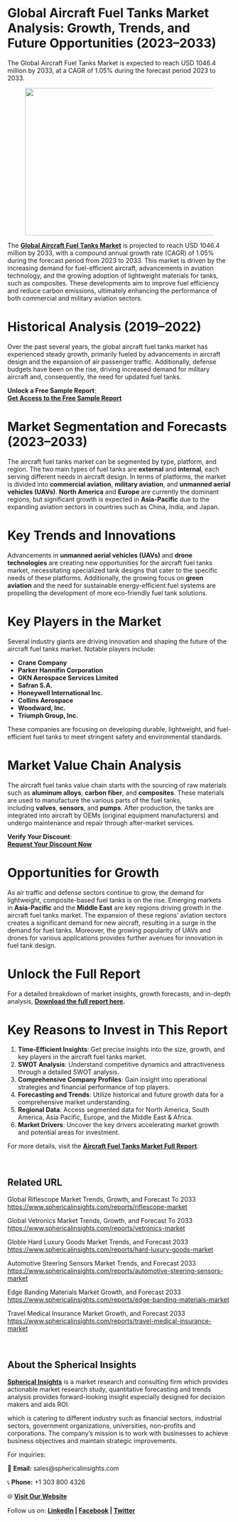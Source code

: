 <h1 id="fa4c" class="pw-post-title fo fp fq bf fr fs ft fu fv fw fx fy fz ga gb gc gd ge gf gg gh gi gj gk gl gm gn go gp gq bk" data-testid="storyTitle" data-selectable-paragraph="">Global Aircraft Fuel Tanks Market Analysis: Growth, Trends, and Future Opportunities (2023&ndash;2033)</h1>
<div class="fj fk fl fm fn">
<div class="ab cb">
<div class="ci bh ev ew ex ey">
<p id="037a" class="pw-post-body-paragraph la lb fq lc b ld le lf lg lh li lj lk ll lm ln lo lp lq lr ls lt lu lv lw lx fj bk" data-selectable-paragraph="">The Global Aircraft Fuel Tanks Market is expected to reach USD 1046.4 million by 2033, at a CAGR of 1.05% during the forecast period 2023 to 2033.</p>
<figure class="mb mc md me mf mg ly lz paragraph-image">
<div class="mh mi ed mj bh mk" tabindex="0">
<div class="ly lz ma"><picture><source srcset="https://miro.medium.com/v2/resize:fit:640/format:webp/1*Zvn2lMDOA5JSbZ2pE2zQ9g.jpeg 640w, https://miro.medium.com/v2/resize:fit:720/format:webp/1*Zvn2lMDOA5JSbZ2pE2zQ9g.jpeg 720w, https://miro.medium.com/v2/resize:fit:750/format:webp/1*Zvn2lMDOA5JSbZ2pE2zQ9g.jpeg 750w, https://miro.medium.com/v2/resize:fit:786/format:webp/1*Zvn2lMDOA5JSbZ2pE2zQ9g.jpeg 786w, https://miro.medium.com/v2/resize:fit:828/format:webp/1*Zvn2lMDOA5JSbZ2pE2zQ9g.jpeg 828w, https://miro.medium.com/v2/resize:fit:1100/format:webp/1*Zvn2lMDOA5JSbZ2pE2zQ9g.jpeg 1100w, https://miro.medium.com/v2/resize:fit:1400/format:webp/1*Zvn2lMDOA5JSbZ2pE2zQ9g.jpeg 1400w" type="image/webp" sizes="(min-resolution: 4dppx) and (max-width: 700px) 50vw, (-webkit-min-device-pixel-ratio: 4) and (max-width: 700px) 50vw, (min-resolution: 3dppx) and (max-width: 700px) 67vw, (-webkit-min-device-pixel-ratio: 3) and (max-width: 700px) 65vw, (min-resolution: 2.5dppx) and (max-width: 700px) 80vw, (-webkit-min-device-pixel-ratio: 2.5) and (max-width: 700px) 80vw, (min-resolution: 2dppx) and (max-width: 700px) 100vw, (-webkit-min-device-pixel-ratio: 2) and (max-width: 700px) 100vw, 700px" /><source srcset="https://miro.medium.com/v2/resize:fit:640/1*Zvn2lMDOA5JSbZ2pE2zQ9g.jpeg 640w, https://miro.medium.com/v2/resize:fit:720/1*Zvn2lMDOA5JSbZ2pE2zQ9g.jpeg 720w, https://miro.medium.com/v2/resize:fit:750/1*Zvn2lMDOA5JSbZ2pE2zQ9g.jpeg 750w, https://miro.medium.com/v2/resize:fit:786/1*Zvn2lMDOA5JSbZ2pE2zQ9g.jpeg 786w, https://miro.medium.com/v2/resize:fit:828/1*Zvn2lMDOA5JSbZ2pE2zQ9g.jpeg 828w, https://miro.medium.com/v2/resize:fit:1100/1*Zvn2lMDOA5JSbZ2pE2zQ9g.jpeg 1100w, https://miro.medium.com/v2/resize:fit:1400/1*Zvn2lMDOA5JSbZ2pE2zQ9g.jpeg 1400w" sizes="(min-resolution: 4dppx) and (max-width: 700px) 50vw, (-webkit-min-device-pixel-ratio: 4) and (max-width: 700px) 50vw, (min-resolution: 3dppx) and (max-width: 700px) 67vw, (-webkit-min-device-pixel-ratio: 3) and (max-width: 700px) 65vw, (min-resolution: 2.5dppx) and (max-width: 700px) 80vw, (-webkit-min-device-pixel-ratio: 2.5) and (max-width: 700px) 80vw, (min-resolution: 2dppx) and (max-width: 700px) 100vw, (-webkit-min-device-pixel-ratio: 2) and (max-width: 700px) 100vw, 700px" data-testid="og" /><img class="bh ki ml c" src="https://miro.medium.com/v2/resize:fit:945/1*Zvn2lMDOA5JSbZ2pE2zQ9g.jpeg" alt="" width="700" height="332" /></picture></div>
</div>
</figure>
<p id="006f" class="pw-post-body-paragraph la lb fq lc b ld le lf lg lh li lj lk ll lm ln lo lp lq lr ls lt lu lv lw lx fj bk" data-selectable-paragraph="">The&nbsp;<a class="af mm" href="https://www.sphericalinsights.com/reports/aircraft-fuel-tanks-market" target="_blank" rel="noopener ugc nofollow"><strong class="lc fr">Global Aircraft Fuel Tanks Market</strong></a>&nbsp;is projected to reach USD 1046.4 million by 2033, with a compound annual growth rate (CAGR) of 1.05% during the forecast period from 2023 to 2033. This market is driven by the increasing demand for fuel-efficient aircraft, advancements in aviation technology, and the growing adoption of lightweight materials for tanks, such as composites. These developments aim to improve fuel efficiency and reduce carbon emissions, ultimately enhancing the performance of both commercial and military aviation sectors.</p>
<h1 id="bce5" class="mn mo fq bf mp mq mr ms mt mu mv mw mx my mz na nb nc nd ne nf ng nh ni nj nk bk" data-selectable-paragraph="">Historical Analysis (2019&ndash;2022)</h1>
<p id="aec2" class="pw-post-body-paragraph la lb fq lc b ld nl lf lg lh nm lj lk ll nn ln lo lp no lr ls lt np lv lw lx fj bk" data-selectable-paragraph="">Over the past several years, the global aircraft fuel tanks market has experienced steady growth, primarily fueled by advancements in aircraft design and the expansion of air passenger traffic. Additionally, defense budgets have been on the rise, driving increased demand for military aircraft and, consequently, the need for updated fuel tanks.</p>
<p id="bc8b" class="pw-post-body-paragraph la lb fq lc b ld le lf lg lh li lj lk ll lm ln lo lp lq lr ls lt lu lv lw lx fj bk" data-selectable-paragraph=""><strong class="lc fr">Unlock a Free Sample Report</strong>:<br /><a class="af mm" href="https://www.sphericalinsights.com/request-sample/6241" target="_blank" rel="noopener ugc nofollow"><strong class="lc fr">Get Access to the Free Sample Report</strong></a></p>
<h1 id="d5f0" class="mn mo fq bf mp mq mr ms mt mu mv mw mx my mz na nb nc nd ne nf ng nh ni nj nk bk" data-selectable-paragraph="">Market Segmentation and Forecasts (2023&ndash;2033)</h1>
<p id="c584" class="pw-post-body-paragraph la lb fq lc b ld nl lf lg lh nm lj lk ll nn ln lo lp no lr ls lt np lv lw lx fj bk" data-selectable-paragraph="">The aircraft fuel tanks market can be segmented by type, platform, and region. The two main types of fuel tanks are&nbsp;<strong class="lc fr">external</strong>&nbsp;and&nbsp;<strong class="lc fr">internal</strong>, each serving different needs in aircraft design. In terms of platforms, the market is divided into&nbsp;<strong class="lc fr">commercial aviation</strong>,&nbsp;<strong class="lc fr">military aviation</strong>, and&nbsp;<strong class="lc fr">unmanned aerial vehicles (UAVs)</strong>.&nbsp;<strong class="lc fr">North America</strong>&nbsp;and&nbsp;<strong class="lc fr">Europe</strong>&nbsp;are currently the dominant regions, but significant growth is expected in&nbsp;<strong class="lc fr">Asia-Pacific</strong>&nbsp;due to the expanding aviation sectors in countries such as China, India, and Japan.</p>
<h1 id="d1cd" class="mn mo fq bf mp mq mr ms mt mu mv mw mx my mz na nb nc nd ne nf ng nh ni nj nk bk" data-selectable-paragraph="">Key Trends and Innovations</h1>
<p id="ceb5" class="pw-post-body-paragraph la lb fq lc b ld nl lf lg lh nm lj lk ll nn ln lo lp no lr ls lt np lv lw lx fj bk" data-selectable-paragraph="">Advancements in&nbsp;<strong class="lc fr">unmanned aerial vehicles (UAVs)</strong>&nbsp;and&nbsp;<strong class="lc fr">drone technologies</strong>&nbsp;are creating new opportunities for the aircraft fuel tanks market, necessitating specialized tank designs that cater to the specific needs of these platforms. Additionally, the growing focus on&nbsp;<strong class="lc fr">green aviation</strong>&nbsp;and the need for sustainable energy-efficient fuel systems are propelling the development of more eco-friendly fuel tank solutions.</p>
<h1 id="bcdb" class="mn mo fq bf mp mq mr ms mt mu mv mw mx my mz na nb nc nd ne nf ng nh ni nj nk bk" data-selectable-paragraph="">Key Players in the Market</h1>
<p id="9e84" class="pw-post-body-paragraph la lb fq lc b ld nl lf lg lh nm lj lk ll nn ln lo lp no lr ls lt np lv lw lx fj bk" data-selectable-paragraph="">Several industry giants are driving innovation and shaping the future of the aircraft fuel tanks market. Notable players include:</p>
<ul class="">
<li id="a73d" class="la lb fq lc b ld le lf lg lh li lj lk ll lm ln lo lp lq lr ls lt lu lv lw lx nq nr ns bk" data-selectable-paragraph=""><strong class="lc fr">Crane Company</strong></li>
<li id="ad60" class="la lb fq lc b ld nt lf lg lh nu lj lk ll nv ln lo lp nw lr ls lt nx lv lw lx nq nr ns bk" data-selectable-paragraph=""><strong class="lc fr">Parker Hannifin Corporation</strong></li>
<li id="0246" class="la lb fq lc b ld nt lf lg lh nu lj lk ll nv ln lo lp nw lr ls lt nx lv lw lx nq nr ns bk" data-selectable-paragraph=""><strong class="lc fr">GKN Aerospace Services Limited</strong></li>
<li id="2e65" class="la lb fq lc b ld nt lf lg lh nu lj lk ll nv ln lo lp nw lr ls lt nx lv lw lx nq nr ns bk" data-selectable-paragraph=""><strong class="lc fr">Safran S.A.</strong></li>
<li id="3f47" class="la lb fq lc b ld nt lf lg lh nu lj lk ll nv ln lo lp nw lr ls lt nx lv lw lx nq nr ns bk" data-selectable-paragraph=""><strong class="lc fr">Honeywell International Inc.</strong></li>
<li id="5978" class="la lb fq lc b ld nt lf lg lh nu lj lk ll nv ln lo lp nw lr ls lt nx lv lw lx nq nr ns bk" data-selectable-paragraph=""><strong class="lc fr">Collins Aerospace</strong></li>
<li id="e296" class="la lb fq lc b ld nt lf lg lh nu lj lk ll nv ln lo lp nw lr ls lt nx lv lw lx nq nr ns bk" data-selectable-paragraph=""><strong class="lc fr">Woodward, Inc.</strong></li>
<li id="d27e" class="la lb fq lc b ld nt lf lg lh nu lj lk ll nv ln lo lp nw lr ls lt nx lv lw lx nq nr ns bk" data-selectable-paragraph=""><strong class="lc fr">Triumph Group, Inc.</strong></li>
</ul>
<p id="b700" class="pw-post-body-paragraph la lb fq lc b ld le lf lg lh li lj lk ll lm ln lo lp lq lr ls lt lu lv lw lx fj bk" data-selectable-paragraph="">These companies are focusing on developing durable, lightweight, and fuel-efficient fuel tanks to meet stringent safety and environmental standards.</p>
<h1 id="e36a" class="mn mo fq bf mp mq mr ms mt mu mv mw mx my mz na nb nc nd ne nf ng nh ni nj nk bk" data-selectable-paragraph="">Market Value Chain Analysis</h1>
<p id="b77b" class="pw-post-body-paragraph la lb fq lc b ld nl lf lg lh nm lj lk ll nn ln lo lp no lr ls lt np lv lw lx fj bk" data-selectable-paragraph="">The aircraft fuel tanks value chain starts with the sourcing of raw materials such as&nbsp;<strong class="lc fr">aluminum alloys</strong>,&nbsp;<strong class="lc fr">carbon fiber</strong>, and&nbsp;<strong class="lc fr">composites</strong>. These materials are used to manufacture the various parts of the fuel tanks, including&nbsp;<strong class="lc fr">valves</strong>,&nbsp;<strong class="lc fr">sensors</strong>, and&nbsp;<strong class="lc fr">pumps</strong>. After production, the tanks are integrated into aircraft by OEMs (original equipment manufacturers) and undergo maintenance and repair through after-market services.</p>
<p id="02ab" class="pw-post-body-paragraph la lb fq lc b ld le lf lg lh li lj lk ll lm ln lo lp lq lr ls lt lu lv lw lx fj bk" data-selectable-paragraph=""><strong class="lc fr">Verify Your Discount</strong>:<br /><a class="af mm" href="https://www.sphericalinsights.com/request-discount/6241" target="_blank" rel="noopener ugc nofollow"><strong class="lc fr">Request Your Discount Now</strong></a></p>
<h1 id="9e92" class="mn mo fq bf mp mq mr ms mt mu mv mw mx my mz na nb nc nd ne nf ng nh ni nj nk bk" data-selectable-paragraph="">Opportunities for Growth</h1>
<p id="1c9c" class="pw-post-body-paragraph la lb fq lc b ld nl lf lg lh nm lj lk ll nn ln lo lp no lr ls lt np lv lw lx fj bk" data-selectable-paragraph="">As air traffic and defense sectors continue to grow, the demand for lightweight, composite-based fuel tanks is on the rise. Emerging markets in&nbsp;<strong class="lc fr">Asia-Pacific</strong>&nbsp;and the&nbsp;<strong class="lc fr">Middle East</strong>&nbsp;are key regions driving growth in the aircraft fuel tanks market. The expansion of these regions&rsquo; aviation sectors creates a significant demand for new aircraft, resulting in a surge in the demand for fuel tanks. Moreover, the growing popularity of UAVs and drones for various applications provides further avenues for innovation in fuel tank design.</p>
<h1 id="c70a" class="mn mo fq bf mp mq mr ms mt mu mv mw mx my mz na nb nc nd ne nf ng nh ni nj nk bk" data-selectable-paragraph="">Unlock the Full Report</h1>
<p id="a66b" class="pw-post-body-paragraph la lb fq lc b ld nl lf lg lh nm lj lk ll nn ln lo lp no lr ls lt np lv lw lx fj bk" data-selectable-paragraph="">For a detailed breakdown of market insights, growth forecasts, and in-depth analysis,&nbsp;<a class="af mm" href="https://www.sphericalinsights.com/reports/aircraft-fuel-tanks-market" target="_blank" rel="noopener ugc nofollow"><strong class="lc fr">Download the full report here</strong></a><strong class="lc fr">.</strong></p>
<h1 id="0ce3" class="mn mo fq bf mp mq mr ms mt mu mv mw mx my mz na nb nc nd ne nf ng nh ni nj nk bk" data-selectable-paragraph="">Key Reasons to Invest in This Report</h1>
<ol class="">
<li id="676a" class="la lb fq lc b ld nl lf lg lh nm lj lk ll nn ln lo lp no lr ls lt np lv lw lx ny nr ns bk" data-selectable-paragraph=""><strong class="lc fr">Time-Efficient Insights</strong>: Get precise insights into the size, growth, and key players in the aircraft fuel tanks market.</li>
<li id="683c" class="la lb fq lc b ld nt lf lg lh nu lj lk ll nv ln lo lp nw lr ls lt nx lv lw lx ny nr ns bk" data-selectable-paragraph=""><strong class="lc fr">SWOT Analysis</strong>: Understand competitive dynamics and attractiveness through a detailed SWOT analysis.</li>
<li id="914c" class="la lb fq lc b ld nt lf lg lh nu lj lk ll nv ln lo lp nw lr ls lt nx lv lw lx ny nr ns bk" data-selectable-paragraph=""><strong class="lc fr">Comprehensive Company Profiles</strong>: Gain insight into operational strategies and financial performance of top players.</li>
<li id="de21" class="la lb fq lc b ld nt lf lg lh nu lj lk ll nv ln lo lp nw lr ls lt nx lv lw lx ny nr ns bk" data-selectable-paragraph=""><strong class="lc fr">Forecasting and Trends</strong>: Utilize historical and future growth data for a comprehensive market understanding.</li>
<li id="babb" class="la lb fq lc b ld nt lf lg lh nu lj lk ll nv ln lo lp nw lr ls lt nx lv lw lx ny nr ns bk" data-selectable-paragraph=""><strong class="lc fr">Regional Data</strong>: Access segmented data for North America, South America, Asia Pacific, Europe, and the Middle East &amp; Africa.</li>
<li id="9fb5" class="la lb fq lc b ld nt lf lg lh nu lj lk ll nv ln lo lp nw lr ls lt nx lv lw lx ny nr ns bk" data-selectable-paragraph=""><strong class="lc fr">Market Drivers</strong>: Uncover the key drivers accelerating market growth and potential areas for investment.</li>
</ol>
<p id="9623" class="pw-post-body-paragraph la lb fq lc b ld le lf lg lh li lj lk ll lm ln lo lp lq lr ls lt lu lv lw lx fj bk" data-selectable-paragraph="">For more details, visit the&nbsp;<a class="af mm" href="https://www.sphericalinsights.com/reports/aircraft-fuel-tanks-market" target="_blank" rel="noopener ugc nofollow"><strong class="lc fr">Aircraft Fuel Tanks Market Full Report</strong></a>.</p>
</div>
</div>
</div>
<div class="ab cb nz oa ob oc">&nbsp;</div>
<div class="fj fk fl fm fn">
<div class="ab cb">
<div class="ci bh ev ew ex ey">
<h2 id="51d3" class="oh mo fq bf mp oi oj ok mt ol om on mx ll oo op oq lp or os ot lt ou ov ow ox bk" data-selectable-paragraph="">Related URL</h2>
<p id="0749" class="pw-post-body-paragraph la lb fq lc b ld nl lf lg lh nm lj lk ll nn ln lo lp no lr ls lt np lv lw lx fj bk" data-selectable-paragraph="">Global Riflescope Market Trends, Growth, and Forecast To 2033<br /><a class="af mm" href="https://www.sphericalinsights.com/reports/riflescope-market" target="_blank" rel="noopener ugc nofollow">https://www.sphericalinsights.com/reports/riflescope-market</a></p>
<p id="df30" class="pw-post-body-paragraph la lb fq lc b ld le lf lg lh li lj lk ll lm ln lo lp lq lr ls lt lu lv lw lx fj bk" data-selectable-paragraph="">Global Vetronics Market Trends, Growth, and Forecast To 2033<br /><a class="af mm" href="https://www.sphericalinsights.com/reports/vetronics-market" target="_blank" rel="noopener ugc nofollow">https://www.sphericalinsights.com/reports/vetronics-market</a></p>
<p id="ca72" class="pw-post-body-paragraph la lb fq lc b ld le lf lg lh li lj lk ll lm ln lo lp lq lr ls lt lu lv lw lx fj bk" data-selectable-paragraph="">Globle Hard Luxury Goods Market Trends, and Forecast 2033<br /><a class="af mm" href="https://www.sphericalinsights.com/reports/hard-luxury-goods-market" target="_blank" rel="noopener ugc nofollow">https://www.sphericalinsights.com/reports/hard-luxury-goods-market</a></p>
<p id="e751" class="pw-post-body-paragraph la lb fq lc b ld le lf lg lh li lj lk ll lm ln lo lp lq lr ls lt lu lv lw lx fj bk" data-selectable-paragraph="">Automotive Steering Sensors Market Trends, and Forecast 2033<br /><a class="af mm" href="https://www.sphericalinsights.com/reports/automotive-steering-sensors-market" target="_blank" rel="noopener ugc nofollow">https://www.sphericalinsights.com/reports/automotive-steering-sensors-market</a></p>
<p id="f169" class="pw-post-body-paragraph la lb fq lc b ld le lf lg lh li lj lk ll lm ln lo lp lq lr ls lt lu lv lw lx fj bk" data-selectable-paragraph="">Edge Banding Materials Market Growth, and Forecast 2033<br /><a class="af mm" href="https://www.sphericalinsights.com/reports/edge-banding-materials-market" target="_blank" rel="noopener ugc nofollow">https://www.sphericalinsights.com/reports/edge-banding-materials-market</a></p>
<p id="1dc7" class="pw-post-body-paragraph la lb fq lc b ld le lf lg lh li lj lk ll lm ln lo lp lq lr ls lt lu lv lw lx fj bk" data-selectable-paragraph="">Travel Medical Insurance Market Growth, and Forecast 2033<br /><a class="af mm" href="https://www.sphericalinsights.com/reports/travel-medical-insurance-market" target="_blank" rel="noopener ugc nofollow">https://www.sphericalinsights.com/reports/travel-medical-insurance-market</a></p>
</div>
</div>
</div>
<div class="ab cb nz oa ob oc">&nbsp;</div>
<div class="fj fk fl fm fn">
<div class="ab cb">
<div class="ci bh ev ew ex ey">
<h2 id="c4f0" class="oh mo fq bf mp oi oj ok mt ol om on mx ll oo op oq lp or os ot lt ou ov ow ox bk" data-selectable-paragraph="">About the Spherical Insights</h2>
<p id="fbd3" class="pw-post-body-paragraph la lb fq lc b ld nl lf lg lh nm lj lk ll nn ln lo lp no lr ls lt np lv lw lx fj bk" data-selectable-paragraph=""><a class="af mm" href="https://www.sphericalinsights.com/" target="_blank" rel="noopener ugc nofollow"><strong class="lc fr">Spherical Insights</strong></a>&nbsp;is a market research and consulting firm which provides actionable market research study, quantitative forecasting and trends analysis provides forward-looking insight especially designed for decision makers and aids ROI.</p>
<p id="2965" class="pw-post-body-paragraph la lb fq lc b ld le lf lg lh li lj lk ll lm ln lo lp lq lr ls lt lu lv lw lx fj bk" data-selectable-paragraph="">which is catering to different industry such as financial sectors, industrial sectors, government organizations, universities, non-profits and corporations. The company&rsquo;s mission is to work with businesses to achieve business objectives and maintain strategic improvements.</p>
<p id="e478" class="pw-post-body-paragraph la lb fq lc b ld le lf lg lh li lj lk ll lm ln lo lp lq lr ls lt lu lv lw lx fj bk" data-selectable-paragraph="">For inquiries:</p>
<p id="0f10" class="pw-post-body-paragraph la lb fq lc b ld le lf lg lh li lj lk ll lm ln lo lp lq lr ls lt lu lv lw lx fj bk" data-selectable-paragraph="">📧&nbsp;<strong class="lc fr">Email:</strong>&nbsp;sales@sphericalinsights.com</p>
<p id="dd8f" class="pw-post-body-paragraph la lb fq lc b ld le lf lg lh li lj lk ll lm ln lo lp lq lr ls lt lu lv lw lx fj bk" data-selectable-paragraph="">📞&nbsp;<strong class="lc fr">Phone:</strong>&nbsp;+1 303 800 4326</p>
<p id="817d" class="pw-post-body-paragraph la lb fq lc b ld le lf lg lh li lj lk ll lm ln lo lp lq lr ls lt lu lv lw lx fj bk" data-selectable-paragraph="">🌐&nbsp;<a class="af mm" href="https://www.sphericalinsights.com/" target="_blank" rel="noopener ugc nofollow"><strong class="lc fr">Visit Our Website</strong></a></p>
<p id="b56c" class="pw-post-body-paragraph la lb fq lc b ld le lf lg lh li lj lk ll lm ln lo lp lq lr ls lt lu lv lw lx fj bk" data-selectable-paragraph="">Follow us on:&nbsp;<a class="af mm" href="https://www.linkedin.com/company/spherical-insight/" target="_blank" rel="noopener ugc nofollow"><strong class="lc fr">LinkedIn</strong></a><strong class="lc fr">&nbsp;|&nbsp;</strong><a class="af mm" href="https://www.facebook.com/sphericalinsights22" target="_blank" rel="noopener ugc nofollow"><strong class="lc fr">Facebook</strong></a><strong class="lc fr">&nbsp;|&nbsp;</strong><a class="af mm" href="https://twitter.com/SInsights_US" target="_blank" rel="noopener ugc nofollow"><strong class="lc fr">Twitter</strong></a></p>
</div>
</div>
</div>
